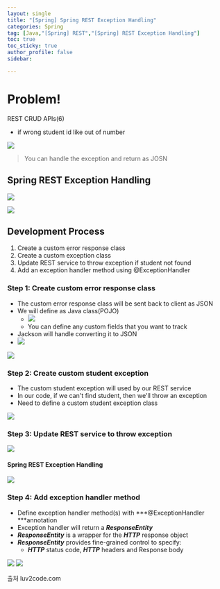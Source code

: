 ```yaml
---
layout: single
title: "[Spring] Spring REST Exception Handling"
categories: Spring
tag: [Java,"[Spring] REST","[Spring] REST Exception Handling"]
toc: true
toc_sticky: true
author_profile: false
sidebar:

---
```

# Problem!
REST CRUD APIs(6)
- if wrong student id like out of number

![](https://i.imgur.com/U3j6cXS.png)
>You can handle the exception and return as JOSN

## Spring REST Exception Handling

![](https://i.imgur.com/uyC4OTk.png)

![](https://i.imgur.com/nyCLwjB.png)


## Development Process
1. Create a custom error response class
2. Create a custom exception class
3. Update REST service to throw exception if student not found
4. Add an exception handler method using @ExceptionHandler

### Step 1: Create custom error response class
- The custom error response class will be sent back to client as JSON
- We will define as Java class(POJO)
	- ![](https://i.imgur.com/Kt649nF.png)
	- You can define any custom fields that you want to track
- Jackson will handle converting it to JSON
- ![](https://i.imgur.com/5DoMMTR.png)

![](https://i.imgur.com/hc3n13u.png)



### Step 2: Create custom student exception
- The custom student exception will used by our REST service
- In our code, if we can't find student, then we'll throw an exception
- Need to define a custom student exception class

![](https://i.imgur.com/Pm51ykZ.png)

### Step 3: Update REST service to throw exception

![](https://i.imgur.com/kIulDsX.png)

#### Spring REST Exception Handling

![](https://i.imgur.com/fXc5HJM.png)

### Step 4: Add exception handler method
- Define exception handler method(s) with ***@ExceptionHandler ***annotation
- Exception handler will return a ***ResponseEntity***
- ***ResponseEntity*** is a wrapper for the ***HTTP*** response object
- ***ResponseEntity*** provides fine-grained control to specify:
	- ***HTTP*** status code, ***HTTP*** headers and Response body

![](https://i.imgur.com/eIhMzmO.png)
![](https://i.imgur.com/ASJS3dJ.png)

출처 luv2code.com